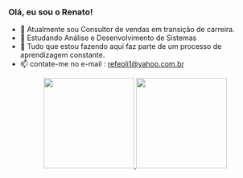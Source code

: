 ### Olá, eu sou o Renato!

- 🔭 Atualmente sou Consultor de vendas em transição de carreira.
- 🌱 Estudando Análise e Desenvolvimento de Sistemas
- 💬 Tudo que estou fazendo aqui faz parte de um processo de aprendizagem constante.
- 📫 contate-me no e-mail : refeoli1@yahoo.com.br

<div align="center">
  <a href="https://github.com/refeoli">
  <img height="180em" src="https://github-readme-stats.vercel.app/api?username=refeoli&show_icons=true&theme=dark&include_all_commits=true&count_private=true"/>
  <img height="180em" src="https://github-readme-stats.vercel.app/api/top-langs/?username=refeoli&layout=compact&langs_count=7&theme=dark"/>
<div style="display: inline_block"><br>
</div>
